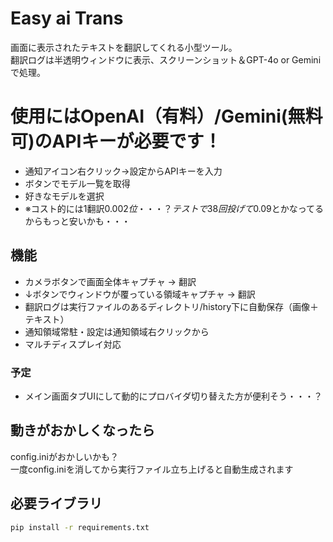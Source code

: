 # Easy ai Trans

画面に表示されたテキストを翻訳してくれる小型ツール。  
翻訳ログは半透明ウィンドウに表示、スクリーンショット＆GPT-4o or Geminiで処理。

# 使用にはOpenAI（有料）/Gemini(無料可)のAPIキーが必要です！
- 通知アイコン右クリック→設定からAPIキーを入力  
- ボタンでモデル一覧を取得  
- 好きなモデルを選択
- ※コスト的には1翻訳0.002$位・・・？  
テストで38回投げて0.09$とかなってるからもっと安いかも・・・

## 機能

- カメラボタンで画面全体キャプチャ → 翻訳
- ↓ボタンでウィンドウが覆っている領域キャプチャ → 翻訳
- 翻訳ログは実行ファイルのあるディレクトリ/history下に自動保存（画像＋テキスト）
- 通知領域常駐・設定は通知領域右クリックから
- マルチディスプレイ対応

### 予定
- メイン画面タブUIにして動的にプロバイダ切り替えた方が便利そう・・・？

## 動きがおかしくなったら
config.iniがおかしいかも？  
一度config.iniを消してから実行ファイル立ち上げると自動生成されます  

## 必要ライブラリ

```bash
pip install -r requirements.txt
